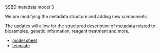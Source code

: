 SSBD metadata model 3

We are modifying the metadata structure and adding new components.

The updates will allow for the structured description of metadata related to biosamples, genetic information, reagent treatment and more.

- [model sheet](https://github.com/openssbd/ssbd-metadata/latest/model/ssbd-metadata-model_v3.1.xlsx)
- [template](https://github.com/openssbd/ssbd-metadata/latest/template/ssbd-metadata-template_v3.1.xlsx)
